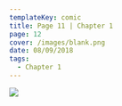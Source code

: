 ```yaml
---
templateKey: comic
title: Page 11 | Chapter 1
page: 12
cover: /images/blank.png
date: 08/09/2018
tags:
  - Chapter 1
---
```

![](/images/0012.png)
